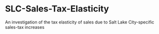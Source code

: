 # SLC-Sales-Tax-Elasticity
An investigation of the tax elasticity of sales due to Salt Lake City-specific sales-tax increases
